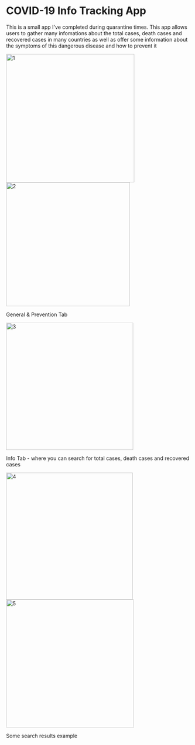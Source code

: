 # COVID-19 Info Tracking App
 This is a small app I've completed during quarantine times. This app allows users to gather many infomations about the total cases, death cases and recovered cases in many countries as well as offer some information about the symptoms of this dangerous disease and how to prevent it
 
 
<img width="350" alt="1" src="https://user-images.githubusercontent.com/51875835/80203212-fdb19200-8650-11ea-964c-d57ffbaeb658.png">  <img width="338" alt="2" src="https://user-images.githubusercontent.com/51875835/80203426-541ed080-8651-11ea-8001-c087ba207e1b.png">


General & Prevention Tab

<img width="347" alt="3" src="https://user-images.githubusercontent.com/51875835/80203775-e626d900-8651-11ea-9305-958e8fe6a4cf.png">

Info Tab - where you can search for total cases, death cases and recovered cases

<img width="346" alt="4" src="https://user-images.githubusercontent.com/51875835/80203895-18d0d180-8652-11ea-895e-6ff4c994fb13.png">   <img width="349" alt="5" src="https://user-images.githubusercontent.com/51875835/80203915-22f2d000-8652-11ea-808d-877902117cf9.png">

Some search results example
